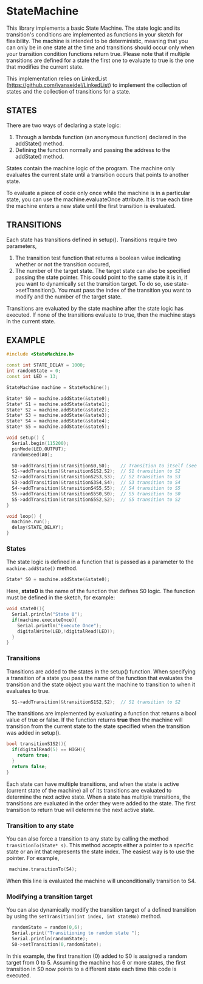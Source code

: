 # StateMachine
This library implements a basic State Machine. The state logic and its transition's conditions are implemented as functions in your sketch for flexibility. The machine is intended to be deterministic, meaning that you can only be in one state at the time and transitions should occur only when your transition condition functions return true. Please note that if multiple transitions are defined for a state the first one to evaluate to true is the one that modifies the current state.

This implementation relies on LinkedList (https://github.com/ivanseidel/LinkedList) to implement the collection of states and the collection of transitions for a state.

## STATES
There are two ways of declaring a state logic:
1. Through a lambda function (an anonymous function) declared in the addState() method.
2. Defining the function normally and passing the address to the addState() method.
 
States contain the machine logic of the program. The machine only evaluates the current state until a transition occurs that points to another state.

To evaluate a piece of code only once while the machine is in a particular state, you can use the machine.evaluateOnce attribute. It is true each time the machine enters a new state until the first transition is evaluated.

## TRANSITIONS
Each state has transitions defined in setup(). Transitions require two parameters, 
1. The transition test function that returns a boolean value indicating whether or not the transition occured, 
2. The number of the target state. The target state can also be specified passing the state pointer. This could point to the same state it is in, if you want to dynamically set the transition target. To do so, use state->setTransition(). You must pass the index of the transition you want to modify and the number of the target state.

Transitions are evaluated by the state machine after the state logic has executed. If none of the transitions evaluate to true, then the machine stays in the current state. 

## EXAMPLE

```c++
#include <StateMachine.h>

const int STATE_DELAY = 1000;
int randomState = 0;
const int LED = 13;

StateMachine machine = StateMachine();

State* S0 = machine.addState(&state0); 
State* S1 = machine.addState(&state1);
State* S2 = machine.addState(&state2);
State* S3 = machine.addState(&state3);
State* S4 = machine.addState(&state4);
State* S5 = machine.addState(&state5);

void setup() {
  Serial.begin(115200);
  pinMode(LED,OUTPUT);
  randomSeed(A0);

  S0->addTransition(&transitionS0,S0);    // Transition to itself (see transition logic for details)
  S1->addTransition(&transitionS1S2,S2);  // S1 transition to S2
  S2->addTransition(&transitionS2S3,S3);  // S2 transition to S3
  S3->addTransition(&transitionS3S4,S4);  // S3 transition to S4
  S4->addTransition(&transitionS4S5,S5);  // S4 transition to S5
  S5->addTransition(&transitionS5S0,S0);  // S5 transition to S0
  S5->addTransition(&transitionS5S2,S2);  // S5 transition to S2
}

void loop() {
  machine.run();
  delay(STATE_DELAY);
}
```

### States

The state logic is defined in a function that is passed as a parameter to the ``` machine.addState() ``` method.

```c++
State* S0 = machine.addState(&state0); 
```
Here, **state0** is the name of the function that defines S0 logic. The function must be defined in the sketch, for example:

```c++
void state0(){
  Serial.println("State 0");
  if(machine.executeOnce){
    Serial.println("Execute Once");
    digitalWrite(LED,!digitalRead(LED));
  }
}
```

### Transitions

Transitions are added to the states in the setup() function. When specifying a transition of a state you pass the name of the function that evaluates the transition and the state object you want the machine to transition to when it evaluates to true.

```c++
  S1->addTransition(&transitionS1S2,S2);  // S1 transition to S2
```

The transitions are implemented by evaluating a function that returns a bool value of true or false. If the function returns **true** then the machine will transition from the current state to the state specified when the transition was added in setup().

```c++
bool transitionS1S2(){
  if(digitalRead(5) == HIGH){
    return true;
  }
  return false;
}
```

Each state can have multiple transitions, and when the state is active (current state of the machine) all of its transitions are evaluated to determine the next active state. When a state has multiple transitions, the transitions are evaluated in the order they were added to the state. The first transition to return true will determine the next active state.

### Transition to any state

You can also force a transition to any state by calling the method ```transitionTo(State* s)```. This method accepts either a pointer to a specific state or an int that represents the state index. The easiest way is to use the pointer. For example,

```c++
 machine.transitionTo(S4);
```

When this line is evaluated the machine will unconditionally transition to S4.

### Modifying a transition target

You can also dynamically modify the transition target of a defined transition by using the ```setTransition(int index, int stateNo)``` method.

```c++
  randomState = random(0,6);
  Serial.print("Transitioning to random state ");
  Serial.println(randomState);
  S0->setTransition(0,randomState);
```

In this example, the first transition (0) added to S0 is assigned a random target from 0 to 5. Assuming the machine has 6 or more states, the first transition in S0 now points to a different state each time this code is executed.

